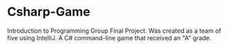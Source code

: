 # Csharp-Game
Introduction to Programming Group Final Project. 
Was created as a team of five using IntelliJ.
A C# command-line game that received an "A" grade.
